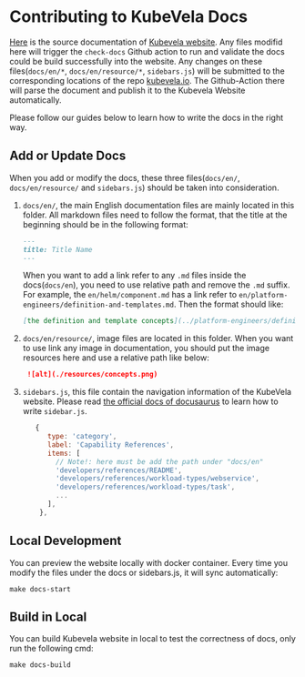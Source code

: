 # Contributing to KubeVela Docs

[Here](https://github.com/oam-dev/kubevela/tree/master/docs) is the source documentation of [Kubevela website](http://kubevela.io/).
Any files modifid here will trigger the `check-docs` Github action to run and validate the docs could be build successfully into the website.
Any changes on these files(`docs/en/*`, `docs/en/resource/*`, `sidebars.js`) will be submitted to the corresponding locations of the repo 
[kubevela.io](https://github.com/oam-dev/kubevela.io). The Github-Action there will parse the document and publish it to the Kubevela Website automatically.

Please follow our guides below to learn how to write the docs in the right way.

## Add or Update Docs

When you add or modify the docs, these three files(`docs/en/`, `docs/en/resource/` and `sidebars.js`) should be taken into consideration.

1. `docs/en/`, the main English documentation files are mainly located in this folder. All markdown files need to follow the format,
   that the title at the beginning should be in the following format:
   
    ```markdown
    ---
    title: Title Name
    ---

    ```

   When you want to add a link refer to any `.md` files inside the docs(`docs/en`), you need to use relative path and remove the `.md` suffix.
   For example, the `en/helm/component.md` has a link refer to `en/platform-engineers/definition-and-templates.md`. Then the format should like:
   
    ```markdown
    [the definition and template concepts](../platform-engineers/definition-and-templates)
    ```
   
2. `docs/en/resource/`, image files are located in this folder. When you want to use link any image in documentation, 
   you should put the image resources here and use a relative path like below:
  
   ```markdown
    ![alt](./resources/concepts.png)
    ```

3. `sidebars.js`, this file contain the navigation information of the KubeVela website.
    Please read [the official docs of docusaurus](https://docusaurus.io/docs/sidebar) to learn how to write `sidebar.js`.
    
    ```js
       {
          type: 'category',
          label: 'Capability References',
          items: [
            // Note!: here must be add the path under "docs/en" 
            'developers/references/README',
            'developers/references/workload-types/webservice',
            'developers/references/workload-types/task',
            ...
          ],
        },
    ```

[comment]: <> (TODO: ADD how to translate into Chinese or other language here.)
   
## Local Development

You can preview the website locally with docker container. Every time you modify the files under the docs or sidebars.js, 
it will sync automatically:

```shell
make docs-start
```

## Build in Local

You can build Kubevela website in local to test the correctness of docs, only run the following cmd:

```shell
make docs-build
```